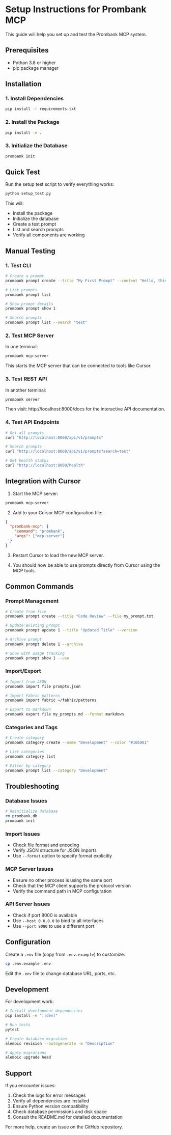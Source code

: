 # Setup Instructions for Prombank MCP

This guide will help you set up and test the Prombank MCP system.

## Prerequisites

- Python 3.8 or higher
- pip package manager

## Installation

### 1. Install Dependencies

```bash
pip install -r requirements.txt
```

### 2. Install the Package

```bash
pip install -e .
```

### 3. Initialize the Database

```bash
prombank init
```

## Quick Test

Run the setup test script to verify everything works:

```bash
python setup_test.py
```

This will:
- Install the package
- Initialize the database
- Create a test prompt
- List and search prompts
- Verify all components are working

## Manual Testing

### 1. Test CLI

```bash
# Create a prompt
prombank prompt create --title "My First Prompt" --content "Hello, this is a test prompt"

# List prompts
prombank prompt list

# Show prompt details
prombank prompt show 1

# Search prompts
prombank prompt list --search "test"
```

### 2. Test MCP Server

In one terminal:
```bash
prombank mcp-server
```

This starts the MCP server that can be connected to tools like Cursor.

### 3. Test REST API

In another terminal:
```bash
prombank server
```

Then visit: http://localhost:8000/docs for the interactive API documentation.

### 4. Test API Endpoints

```bash
# Get all prompts
curl "http://localhost:8000/api/v1/prompts"

# Search prompts
curl "http://localhost:8000/api/v1/prompts?search=test"

# Get health status
curl "http://localhost:8000/health"
```

## Integration with Cursor

1. Start the MCP server:
```bash
prombank mcp-server
```

2. Add to your Cursor MCP configuration file:
```json
{
  "prombank-mcp": {
    "command": "prombank",
    "args": ["mcp-server"]
  }
}
```

3. Restart Cursor to load the new MCP server.

4. You should now be able to use prompts directly from Cursor using the MCP tools.

## Common Commands

### Prompt Management
```bash
# Create from file
prombank prompt create --title "Code Review" --file my_prompt.txt

# Update existing prompt
prombank prompt update 1 --title "Updated Title" --version

# Archive prompt
prombank prompt delete 1 --archive

# Show with usage tracking
prombank prompt show 1 --use
```

### Import/Export
```bash
# Import from JSON
prombank import file prompts.json

# Import Fabric patterns
prombank import fabric ~/fabric/patterns

# Export to markdown
prombank export file my_prompts.md --format markdown
```

### Categories and Tags
```bash
# Create category
prombank category create --name "Development" --color "#10b981"

# List categories
prombank category list

# Filter by category
prombank prompt list --category "Development"
```

## Troubleshooting

### Database Issues
```bash
# Reinitialize database
rm prombank.db
prombank init
```

### Import Issues
- Check file format and encoding
- Verify JSON structure for JSON imports
- Use `--format` option to specify format explicitly

### MCP Server Issues
- Ensure no other process is using the same port
- Check that the MCP client supports the protocol version
- Verify the command path in MCP configuration

### API Server Issues
- Check if port 8000 is available
- Use `--host 0.0.0.0` to bind to all interfaces
- Use `--port 8080` to use a different port

## Configuration

Create a `.env` file (copy from `.env.example`) to customize:

```bash
cp .env.example .env
```

Edit the `.env` file to change database URL, ports, etc.

## Development

For development work:

```bash
# Install development dependencies
pip install -e ".[dev]"

# Run tests
pytest

# Create database migration
alembic revision --autogenerate -m "Description"

# Apply migrations
alembic upgrade head
```

## Support

If you encounter issues:

1. Check the logs for error messages
2. Verify all dependencies are installed
3. Ensure Python version compatibility
4. Check database permissions and disk space
5. Consult the README.md for detailed documentation

For more help, create an issue on the GitHub repository.